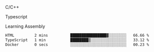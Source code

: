 <p>C/C++</p>
<p> Typescript</p>
<p>Learning Assembly</p>

<!--START_SECTION:waka-->

```txt
HTML         2 mins          ████████████████▓░░░░░░░░   66.66 %
TypeScript   1 min           ████████▒░░░░░░░░░░░░░░░░   33.12 %
Docker       0 secs          ░░░░░░░░░░░░░░░░░░░░░░░░░   00.23 %
```

<!--END_SECTION:waka-->

